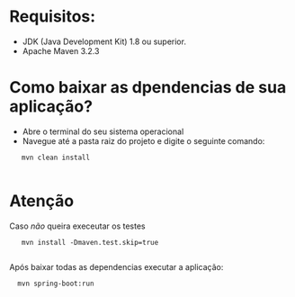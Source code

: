 # Requisitos:

- JDK (Java Development Kit) 1.8 ou superior.
- Apache Maven 3.2.3


#  Como baixar as dpendencias de sua aplicação?

- Abre o  terminal do seu sistema operacional
- Navegue até a pasta raiz do projeto e digite o seguinte comando:

```
   mvn clean install
   
```
#  Atenção
Caso *não* queira execeutar  os testes 

```
   mvn install -Dmaven.test.skip=true
   
```

Após baixar todas as dependencias executar  a aplicação:

```
  mvn spring-boot:run

```




